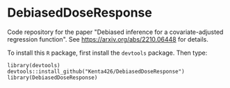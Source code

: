 # DebiasedDoseResponse
Code repository for the paper "Debiased inference for a covariate-adjusted regression function". See https://arxiv.org/abs/2210.06448 for details. 

To install this `R` package, first install the `devtools` package. Then type:

```
library(devtools)
devtools::install_github("Kenta426/DebiasedDoseResponse")
library(DebiasedDoseResponse)
```
